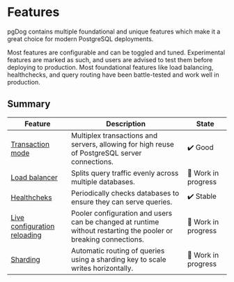 # Features

pgDog contains multiple foundational and unique features which make it a great choice
for modern PostgreSQL deployments.

Most features are configurable and can be toggled and tuned. Experimental features are marked
as such, and users are advised to test them before deploying to production. Most foundational features like
load balancing, healthchecks, and query routing have been battle-tested and work well in production.

## Summary

| Feature | Description | State |
|---------|-------------|-------|
| [Transaction mode](transaction-mode.md) | Multiplex transactions and servers, allowing for high reuse of PostgreSQL server connections. | ✔️ Good |
| [Load balancer](load-balancer.md) | Splits query traffic evenly across multiple databases. | 🔨 Work in progress |
| [Healthcheks](healthchecks.md) | Periodically checks databases to ensure they can serve queries. | ✔️ Stable |
| [Live configuration reloading](../configuration/index.md) | Pooler configuration and users can be changed at runtime without restarting the pooler or breaking connections. | 🔨 Work in progress |
| [Sharding](sharding/index.md) | Automatic routing of queries using a sharding key to scale writes horizontally. | 🔨 Work in progress |
